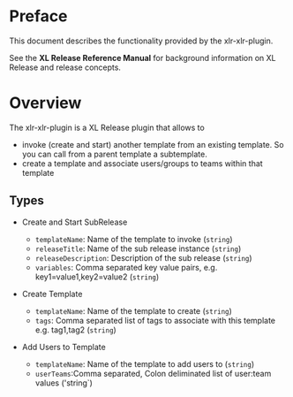 # Preface #

This document describes the functionality provided by the xlr-xlr-plugin.

See the **XL Release Reference Manual** for background information on XL Release and release concepts.

# Overview #

The xlr-xlr-plugin is a XL Release plugin that allows to 
  * invoke (create and start) another template from an existing template. So you can call from a parent template a subtemplate.
  * create a template and associate users/groups to teams within that template

## Types ##

+ Create and Start SubRelease 
  * `templateName`: Name of the template to invoke (`string`) 
  * `releaseTitle`: Name of the sub release instance (`string`)
  * `releaseDescription`: Description of the sub release (`string`)
  * `variables`: Comma separated key value pairs, e.g. key1=value1,key2=value2 (`string`)

+ Create Template
  * `templateName`: Name of the template to create (`string`)
  * `tags`: Comma separated list of tags to associate with this template e.g. tag1,tag2 (`string`)

+ Add Users to Template
  * `templateName`: Name of the template to add users to (`string`)
  * `userTeams`:Comma separated, Colon deliminated list of user:team values ('string`)
